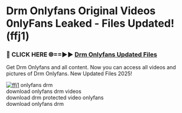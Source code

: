 # Drm Onlyfans Original Videos 0nlyFans Leaked - Files Updated! (ffj1)

<h3>🔴 CLICK HERE 🌐==►► <a href="https://tinyurl.com/ms9xzufz" rel="nofollow">Drm Onlyfans Updated Files</a></h3>

Get Drm Onlyfans and all content. Now you can access all videos and pictures of Drm Onlyfans. New Updated Files 2025!

[![ffj1](https://i.imgur.com/PQ7UWWw.gif)](https://tinyurl.com/ms9xzufz)
onlyfans drm<br>
download onlyfans drm videos<br>
download drm protected video onlyfans<br>
download onlyfans drm